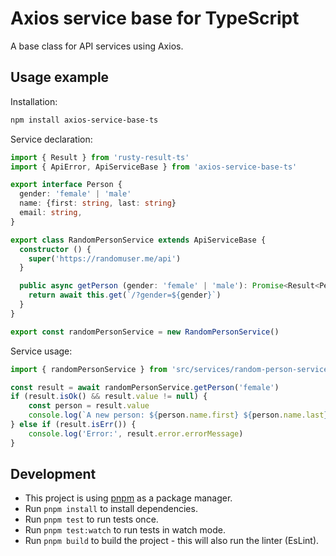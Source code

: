# Axios service base for TypeScript

A base class for API services using Axios.

## Usage example

Installation:

```bash
npm install axios-service-base-ts
```

Service declaration:

```typescript
import { Result } from 'rusty-result-ts'
import { ApiError, ApiServiceBase } from 'axios-service-base-ts'

export interface Person {
  gender: 'female' | 'male'
  name: {first: string, last: string}
  email: string,
}

export class RandomPersonService extends ApiServiceBase {
  constructor () {
    super('https://randomuser.me/api')
  }

  public async getPerson (gender: 'female' | 'male'): Promise<Result<Person | null, ApiError>> {
    return await this.get(`/?gender=${gender}`)
  }
}

export const randomPersonService = new RandomPersonService()
```

Service usage:

```typescript
import { randomPersonService } from 'src/services/random-person-service'

const result = await randomPersonService.getPerson('female')
if (result.isOk() && result.value != null) {
    const person = result.value
    console.log(`A new person: ${person.name.first} ${person.name.last} - ${person.email}`)
} else if (result.isErr()) {
    console.log('Error:', result.error.errorMessage)
}
```

## Development

- This project is using [pnpm](https://pnpm.io/) as a package manager.
- Run `pnpm install` to install dependencies.
- Run `pnpm test` to run tests once.
- Run `pnpm test:watch` to run tests in watch mode.
- Run `pnpm build` to build the project - this will also run the linter (EsLint).
